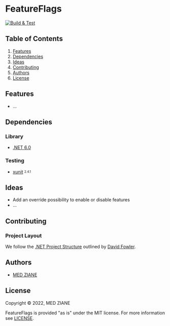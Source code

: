 # FeatureFlags
[![Build & Test](https://github.com/medziane/FeatureFlags/actions/workflows/build-and-test.yml/badge.svg)](https://github.com/medziane/FeatureFlags/actions/workflows/build-and-test.yml)

## Table of Contents
1. [Features](#features)
2. [Dependencies](#dependencies)
4. [Ideas](#ideas)
5. [Contributing](#contributing)
6. [Authors](#authors)
7. [License](#license)

## Features
- ...

## Dependencies

### Library
- [.NET 6.0](https://github.com/dotnet/core)

### Testing
- [xunit](https://github.com/xunit/xunit) <sub><sup>2.4.1</sup></sub>

## Ideas

- Add an override possibility to enable or disable features
- ...

## Contributing

### Project Layout
We follow the [.NET Project Structure](https://gist.github.com/davidfowl/ed7564297c61fe9ab814) outlined by [David Fowler](https://gist.github.com/davidfowl).

## Authors
- [MED ZIANE](https://www.madmed.com)

## License
Copyright © 2022, MED ZIANE

FeatureFlags is provided "as is" under the MIT license. For more information see [LICENSE](LICENSE).
